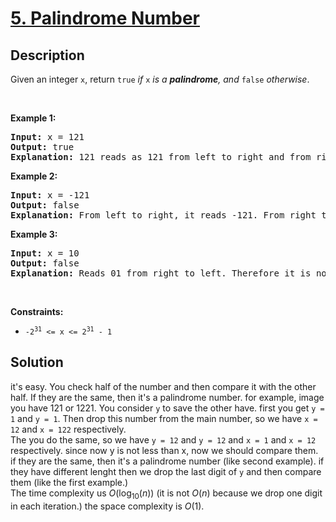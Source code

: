 # [5. Palindrome Number](https://leetcode.com/problems/palindrome-number)

## Description

<p>Given an integer <code>x</code>, return <code>true</code><em> if </em><code>x</code><em> is a </em><span data-keyword="palindrome-integer"><em><strong>palindrome</strong></em></span><em>, and </em><code>false</code><em> otherwise</em>.</p>

<p>&nbsp;</p>
<p><strong class="example">Example 1:</strong></p>

<pre>
<strong>Input:</strong> x = 121
<strong>Output:</strong> true
<strong>Explanation:</strong> 121 reads as 121 from left to right and from right to left.
</pre>

<p><strong class="example">Example 2:</strong></p>

<pre>
<strong>Input:</strong> x = -121
<strong>Output:</strong> false
<strong>Explanation:</strong> From left to right, it reads -121. From right to left, it becomes 121-. Therefore it is not a palindrome.
</pre>

<p><strong class="example">Example 3:</strong></p>

<pre>
<strong>Input:</strong> x = 10
<strong>Output:</strong> false
<strong>Explanation:</strong> Reads 01 from right to left. Therefore it is not a palindrome.
</pre>

<p>&nbsp;</p>
<p><strong>Constraints:</strong></p>

<ul>
	<li><code>-2<sup>31</sup>&nbsp;&lt;= x &lt;= 2<sup>31</sup>&nbsp;- 1</code></li>
</ul>


## Solution
it's easy. You check half of the number and then compare it with the other half. If they are the same, then it's a palindrome number.
for example, image you have 121 or 1221. You consider `y` to save the other have. first you get `y = 1` and `y = 1`. Then drop this number from the main number, so we have `x = 12` and `x = 122` respectively.   
The you do the same, so we have `y = 12` and `y = 12` and `x = 1` and `x = 12` respectively. since now y is not less than x, now we should compare them. if they are the same, then it's a palindrome number (like second example). if they have different lenght then we drop the last digit of `y` and then compare them (like the first example.)   
The time complexity us $O(\log_{10}(n))$ (it is not $O(n)$ because we drop one digit in each iteration.) the space complexity is $O(1)$.